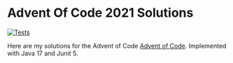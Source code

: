 # Advent Of Code 2021 Solutions

[![Tests](https://github.com/jerchende/advent-of-code-2021/workflows/Tests/badge.svg?branch=master)](https://github.com/jerchende/advent-of-code-2021/actions?query=workflow%3ATests)

Here are my solutions for the Advent of Code [Advent of Code](https://adventofcode.com/2021). Implemented with Java 17 and Junit 5.

